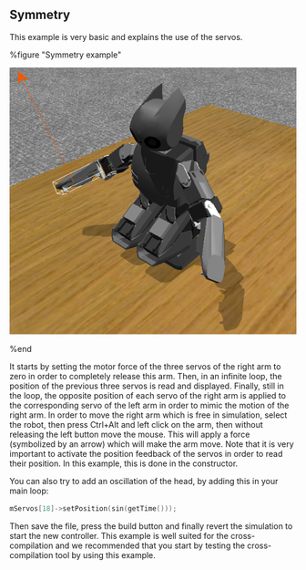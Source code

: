 ## Symmetry

This example is very basic and explains the use of the servos.

%figure "Symmetry example"

![Symmetry example](images/example_symmetry.png)

%end

It starts by setting the motor force of the three servos of the right arm to
zero in order to completely release this arm. Then, in an infinite loop, the
position of the previous three servos is read and displayed. Finally, still in
the loop, the opposite position of each servo of the right arm is applied to the
corresponding servo of the left arm in order to mimic the motion of the right
arm. In order to move the right arm which is free in simulation, select the
robot, then press Ctrl+Alt and left click on the arm, then without releasing the
left button move the mouse. This will apply a force (symbolized by an arrow)
which will make the arm move. Note that it is very important to activate the
position feedback of the servos in order to read their position. In this
example, this is done in the constructor.

You can also try to add an oscillation of the head, by adding this in your main
loop:

``` c
mServos[18]->setPosition(sin(getTime()));
```

Then save the file, press the build button and finally revert the simulation to
start the new controller. This example is well suited for the cross-compilation
and we recommended that you start by testing the cross-compilation tool by using
this example.

